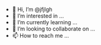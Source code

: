 - 👋 Hi, I’m @jfjlgh
- 👀 I’m interested in ...
- 🌱 I’m currently learning ...
- 💞️ I’m looking to collaborate on ...
- 📫 How to reach me ...

<!---
jfjlgh/jfjlgh is a ✨ special ✨ repository because its `README.md` (this file) appears on your GitHub profile.
You can click the Preview link to take a look at your changes.
--->
